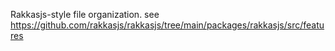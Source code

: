 Rakkasjs-style file organization.
see https://github.com/rakkasjs/rakkasjs/tree/main/packages/rakkasjs/src/features
